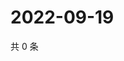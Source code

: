 # 2022-09-19

共 0 条

<!-- BEGIN WEIBO -->
<!-- 最后更新时间 Mon Sep 19 2022 01:22:16 GMT+0800 (China Standard Time) -->

<!-- END WEIBO -->
